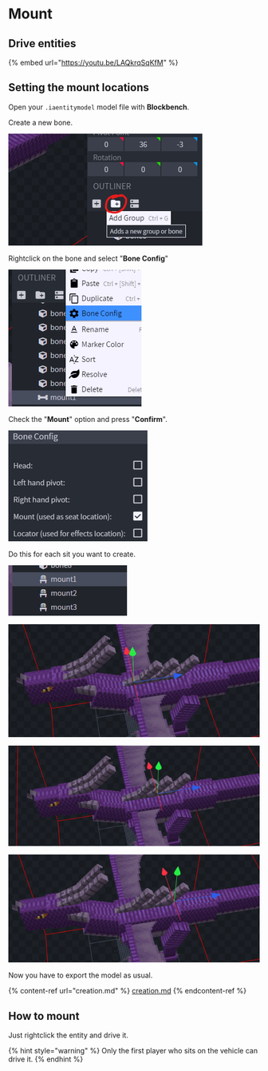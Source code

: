 # Mount

## Drive entities

{% embed url="https://youtu.be/LAQkrqSqKfM" %}

## Setting the mount locations

Open your `.iaentitymodel` model file with **Blockbench**.

Create a new bone.

![](<../../../../.gitbook/assets/image (35).png>)

Rightclick on the bone and select "**Bone Config**"

![](<../../../../.gitbook/assets/image (73).png>)

Check the "**Mount**" option and press "**Confirm**".

![](<../../../../.gitbook/assets/image (185).png>)

Do this for each sit you want to create.

![](<../../../../.gitbook/assets/image (56).png>)

![](<../../../../.gitbook/assets/image (88).png>)

![](<../../../../.gitbook/assets/image (79).png>)

![](<../../../../.gitbook/assets/image (194).png>)

Now you have to export the model as usual.

{% content-ref url="creation.md" %}
[creation.md](creation.md)
{% endcontent-ref %}

## How to mount

Just rightclick the entity and drive it.

{% hint style="warning" %}
Only the first player who sits on the vehicle can drive it.
{% endhint %}
